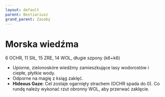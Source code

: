 ```yaml
---
layout: default
parent: Bestiariusz
grand_parent: Zasoby
---
```


# Morska wiedźma

6 OCHR, 11 SIŁ, 15 ZRE, 14 WOL, długie szpony (k6+k6)

- Upiorne, zielonoskóre wiedźmy zamieszkujące lasy wodorostów i ciepłe, płytkie wody.
- Odporne na magię z ksiąg zaklęć. 
- **Hideous Gaze**: Cel zostaje ogarnięty strachem (OCHR spada do 0). Co rundę należy wykonać rzut obronny WOL, aby przerwać zaklęcie.
